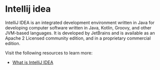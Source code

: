 # Intellij idea

IntelliJ IDEA is an integrated development environment written in Java for developing computer software written in Java, Kotlin, Groovy, and other JVM-based languages. It is developed by JetBrains and is available as an Apache 2 Licensed community edition, and in a proprietary commercial edition.

Visit the following resources to learn more:

- [What is IntelliJ IDEA](https://www.jetbrains.com/idea/features/?source=google&medium=cpc&campaign=9736964638&term=intellij%20idea&content=602143185730)
